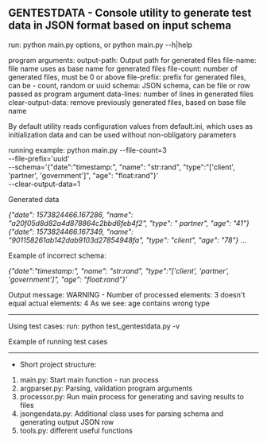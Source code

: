 **GENTESTDATA - Console utility to generate test data in JSON format based on input schema**
------------------------
run:
    python main.py options, or python main.py --h|help

program arguments:
    output-path: Output path for generated files
    file-name: file name uses as base name for generated files
    file-count: number of generated files, must be 0 or above
    file-prefix: prefix for generated files, can be - count, random or uuid
    schema: JSON schema, can be file or row passed as program argument
    data-lines: number of lines in generated files
    clear-output-data: remove previously generated files, based on base file name

By default utility reads configuration values from default.ini, which uses as initialization data and
can be used without non-obligatory parameters

running example:
python main.py --file-count=3 \
--file-prefix='uuid' \
--schema='{"date":"timestamp:", "name": "str:rand", "type":"['client', 'partner', 'government']", "age": "float:rand"}' \
--clear-output-data=1

Generated data

_{"date": 1573824466.167286, "name": "a20f05d8d82a4d878864c2bbd6feb4f2", "type": " partner", "age": "41"}_
_{"date": 1573824466.167349, "name": "901158261ab142dab9103d27854948fa", "type": "client", "age": "78"}_
...

Example of incorrect schema:

_{"date":"timestamp:", "name": "str:rand", "type":"['client', 'partner', 'government']", "age": "float:rand"}'_

Output message: WARNING - Number of processed elements: 3 doesn't equal actual elements: 4
As we see: age contains wrong type

------------------------

Using test cases:
run: python test_gentestdata.py -v

Example of running test cases

------------------------

- Short project structure:
1. main.py: Start main function - run process
2. argparser.py: Parsing, validation program arguments
3. processor.py: Run main process for generating and saving results to files
4. jsongendata.py: Additional class uses for parsing schema and generating output JSON row
5. tools.py: different useful functions